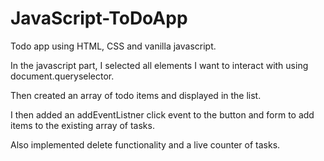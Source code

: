 # JavaScript-ToDoApp

Todo app using HTML, CSS and vanilla javascript.

In the javascript part, I selected all elements I want to interact with using document.queryselector.

Then created an array of todo items and displayed in the list.

I then added an addEventListner click event to the button and form to add items to the existing array of tasks.

Also implemented delete functionality and a live counter of tasks. 
